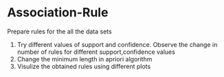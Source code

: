 # Association-Rule


Prepare rules for the all the data sets 
1) Try different values of support and confidence. Observe the change in number of rules for different support,confidence values
2) Change the minimum length in apriori algorithm
3) Visulize the obtained rules using different plots 
